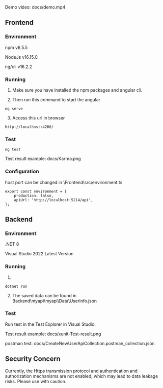 


Demo video: docs/demo.mp4

## Frontend
### Environment
npm v8.5.5 

NodeJs v16.15.0

ng/cli v16.2.2

### Running
1. Make sure you have installed the npm packages and angular cli.

2. Then run this command to start the angular
```
ng serve
```
3. Access this url in browser
```
http://localhost:4200/
```

### Test
```
ng test
```
Test result example: docs/Karma.png

### Configuration


host port can be changed in \Frontend\src\environment.ts
```
export const environment = {
	production: false,
	apiUrl: 'http://localhost:5214/api',
};
```

## Backend

### Environment
.NET 8

Visual Studio 2022 Latest Version

### Running
1. 
```
dotnet run
```
2. The saved data can be found in Backend\myapi\myapi\Data\UserInfo.json


### Test
Run test in the Test Explorer in Visual Studio.

Test result example: docs/xunit-Test-result.png

postman test: docs/CreateNewUserApiCollection.postman_collection.json

## Security Concern
Currently, the Https transmission protocol and authentication and authorization mechanisms are not enabled, which may lead to data leakage risks. Please use with caution.